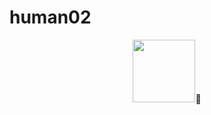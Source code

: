 # human02

<div id="header" align="center">
    <img src="https://media.giphy.com/media/qEqiI3Oq7vBkoE236M/giphy.gif" width="100>
</div>

 Hi There :wave: